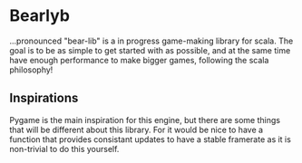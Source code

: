 # Bearlyb
...pronounced "bear-lib" is a in progress game-making library for scala. The goal is to be as simple to get started with as possible, and at the same time have enough performance to make bigger games, following the scala philosophy!

## Inspirations
Pygame is the main inspiration for this engine, but there are some things that will be different about this library. For it would be nice to have a function that provides consistant updates to have a stable framerate as it is non-trivial to do this yourself.

